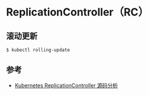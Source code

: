 # ReplicationController（RC）

## 滚动更新

```bash
$ kubectl rolling-update
```


## 参考

* [Kubernetes ReplicationController 源码分析](http://blog.csdn.net/waltonwang/article/details/62433143)
